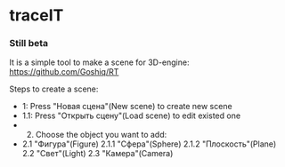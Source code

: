 # traceIT
### Still beta
It is a simple tool to make a scene for 3D-engine: https://github.com/Goshiq/RT

Steps to create a scene:
- 1: Press "Новая сцена"(New scene) to create new scene
- 1.1: Press "Открыть сцену"(Load scene) to edit existed one
- 2. Choose the object you want to add:
- 2.1 "Фигура"(Figure)
2.1.1 "Сфера"(Sphere)
2.1.2 "Плоскость"(Plane)
2.2 "Свет"(Light)
2.3 "Камера"(Camera)
